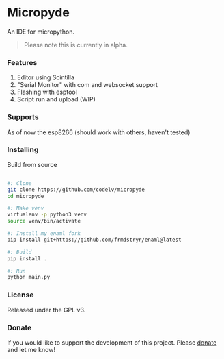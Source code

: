 # Micropyde

An IDE for micropython. 

> Please note this is currently in alpha. 

### Features

1. Editor using Scintilla
2. "Serial Monitor" with com and websocket support
3. Flashing with esptool
4. Script run and upload (WIP)

### Supports

As of now the esp8266 (should work with others, haven't tested)

### Installing

Build from source

```bash

#: Clone
git clone https://github.com/codelv/micropyde
cd micropyde

#: Make venv
virtualenv -p python3 venv
source venv/bin/activate

#: Install my enaml fork
pip install git+https://github.com/frmdstryr/enaml@latest

#: Build
pip install .

#: Run
python main.py


```



### License

Released under the GPL v3.

### Donate

If you would like to support the development of this project. 
Please [donate](https://www.codelv.com/donate/) and let me know! 
